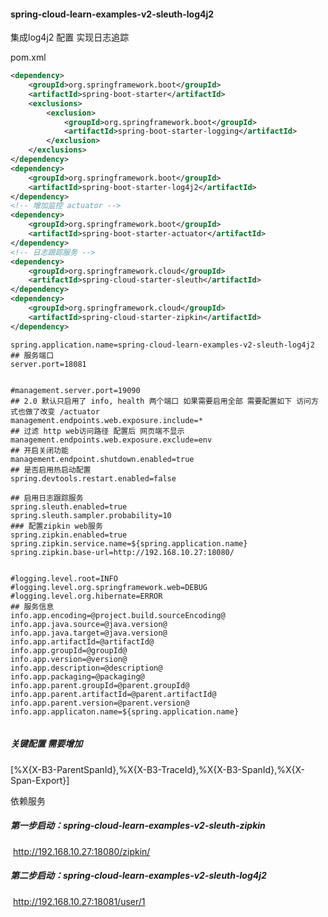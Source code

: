 #### spring-cloud-learn-examples-v2-sleuth-log4j2

集成log4j2 配置 实现日志追踪

pom.xml

```xml
<dependency>
    <groupId>org.springframework.boot</groupId>
    <artifactId>spring-boot-starter</artifactId>
    <exclusions>
        <exclusion>
            <groupId>org.springframework.boot</groupId>
            <artifactId>spring-boot-starter-logging</artifactId>
        </exclusion>
    </exclusions>
</dependency>
<dependency>
    <groupId>org.springframework.boot</groupId>
    <artifactId>spring-boot-starter-log4j2</artifactId>
</dependency>
<!-- 增加监控 actuator -->
<dependency>
    <groupId>org.springframework.boot</groupId>
    <artifactId>spring-boot-starter-actuator</artifactId>
</dependency>
<!-- 日志跟踪服务 -->
<dependency>
    <groupId>org.springframework.cloud</groupId>
    <artifactId>spring-cloud-starter-sleuth</artifactId>
</dependency>
<dependency>
    <groupId>org.springframework.cloud</groupId>
    <artifactId>spring-cloud-starter-zipkin</artifactId>
</dependency>
```



```properties
spring.application.name=spring-cloud-learn-examples-v2-sleuth-log4j2
## 服务端口
server.port=18081


#management.server.port=19090
## 2.0 默认只启用了 info, health 两个端口 如果需要启用全部 需要配置如下 访问方式也做了改变 /actuator
management.endpoints.web.exposure.include=*
## 过滤 http web访问路径 配置后 网页端不显示
management.endpoints.web.exposure.exclude=env
## 开启关闭功能
management.endpoint.shutdown.enabled=true
## 是否启用热启动配置
spring.devtools.restart.enabled=false

## 启用日志跟踪服务
spring.sleuth.enabled=true
spring.sleuth.sampler.probability=10
### 配置zipkin web服务
spring.zipkin.enabled=true
spring.zipkin.service.name=${spring.application.name}
spring.zipkin.base-url=http://192.168.10.27:18080/


#logging.level.root=INFO
#logging.level.org.springframework.web=DEBUG
#logging.level.org.hibernate=ERROR
## 服务信息
info.app.encoding=@project.build.sourceEncoding@
info.app.java.source=@java.version@
info.app.java.target=@java.version@
info.app.artifactId=@artifactId@
info.app.groupId=@groupId@
info.app.version=@version@
info.app.description=@description@
info.app.packaging=@packaging@
info.app.parent.groupId=@parent.groupId@
info.app.parent.artifactId=@parent.artifactId@
info.app.parent.version=@parent.version@
info.app.applicaton.name=${spring.application.name}


```



##### 关键配置 需要增加

​	 [%X{X-B3-ParentSpanId},%X{X-B3-TraceId},%X{X-B3-SpanId},%X{X-Span-Export}] 



依赖服务

##### 第一步启动：spring-cloud-learn-examples-v2-sleuth-zipkin

​			http://192.168.10.27:18080/zipkin/

##### 第二步启动：spring-cloud-learn-examples-v2-sleuth-log4j2

​			http://192.168.10.27:18081/user/1

